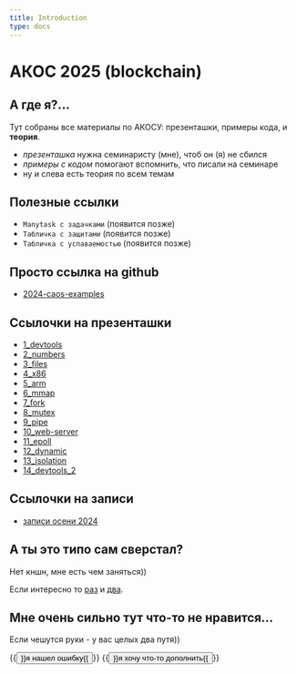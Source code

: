 ```yaml
---
title: Introduction
type: docs
---
```


# АКОС 2025 (blockchain)


## А где я?...

Тут собраны все материалы по АКОСУ: презенташки, примеры кода, и **теория**.

- _презенташка_ нужна семинаристу (мне), чтоб он (я) не сбился
- _примеры с кодом_ помогают вспомнить, что писали на семинаре
- ну и слева есть теория по всем темам


## Полезные ссылки

- `Manytask с задачками` (появится позже)
- `Табличка с защитами` (появится позже)
- `Табличка с успаваемостью` (появится позже)


## Просто ссылка на github

- [2024-caos-examples](https://github.com/DanilaDanila/2024-caos-examples/tree/master)


## Ссылочки на презенташки

- [1_devtools](slides/devtools.slides.html#/)
- [2_numbers](slides/datatypes.slides.html#/)
- [3_files](slides/files.slides.html#/)
- [4_x86](slides/x86.slides.html#/)
- [5_arm](slides/arm.slides.html#/)
- [6_mmap](slides/mmap.slides.html#/)
- [7_fork](slides/fork.slides.html#/)
- [8_mutex](slides/mutex.slides.html#/)
- [9_pipe](slides/pipe.slides.html#/)
- [10_web-server](slides/socket.slides.html#/)
- [11_epoll](slides/epoll.slides.html#/)
- [12_dynamic](slides/dynamic.slides.html#/)
- [13_isolation](slides/isolation.slides.html#/)
- [14_devtools_2](slides/devtools_2.slides.html#/)


## Ссылочки на записи

- [записи осени 2024](https://disk.yandex.ru/d/_UP4I3wQyXR55g)


## А ты это типо сам сверстал?

Нет кншн, мне есть чем заняться))

Если интересно то [раз](https://gohugo.io/) и [два](https://themes.gohugo.io/themes/hugo-book/). 


## Мне очень сильно тут что-то не нравится...

Если чешутся руки - у вас целых два путя))

{{<button href="https://github.com/DanilaDanila/2025-caos-blockchain/issues/new?assignees=&labels=&projects=&template=%D1%85%D0%BE%D1%87%D1%83--%D1%87%D1%82%D0%BE%D0%B1-%D0%B7%D0%B0-%D0%BC%D0%B5%D0%BD%D1%8F-%D0%BA%D1%82%D0%BE-%D0%BD%D0%B8%D0%B1%D1%83%D0%B4%D1%8C-%D0%BF%D0%BE%D0%BF%D1%80%D0%B0%D0%B2%D0%B8%D0%BB-%D0%BE%D1%88%D0%B8%D0%B1%D0%BA%D1%83.md&title=">}}я нашел ошибку{{</button>}}
{{<button href="https://docs.github.com/en/pull-requests/collaborating-with-pull-requests/proposing-changes-to-your-work-with-pull-requests/creating-a-pull-request">}}я хочу что-то дополнить{{</button>}}
